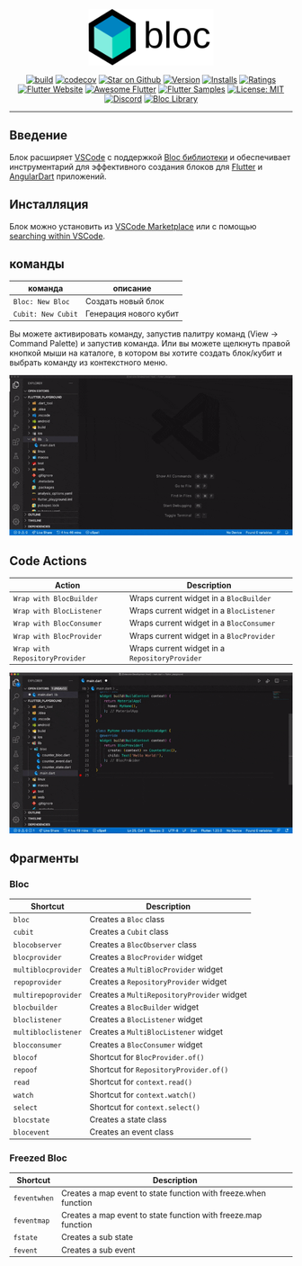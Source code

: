 <p align="center">
<img src="https://raw.githubusercontent.com/felangel/bloc/master/docs/assets/bloc_logo_full.png" height="100" alt="Bloc" />
</p>

<p align="center">
<a href="https://github.com/felangel/bloc/actions"><img src="https://img.shields.io/github/workflow/status/felangel/bloc/build.svg?logo=github" alt="build"></a>
<a href="https://codecov.io/gh/felangel/bloc"><img src="https://codecov.io/gh/felangel/Bloc/branch/master/graph/badge.svg" alt="codecov"></a>
<a href="https://github.com/felangel/bloc"><img src="https://img.shields.io/github/stars/felangel/bloc.svg?style=flat&logo=github&colorB=deeppink&label=stars" alt="Star on Github"></a>
<a href="https://marketplace.visualstudio.com/items?itemName=FelixAngelov.bloc"><img src="https://vsmarketplacebadge.apphb.com/version-short/FelixAngelov.bloc.svg" alt="Version"></a>
<a href="https://marketplace.visualstudio.com/items?itemName=FelixAngelov.bloc"><img src="https://vsmarketplacebadge.apphb.com/installs-short/FelixAngelov.bloc.svg" alt="Installs"></a>
<a href="https://marketplace.visualstudio.com/items?itemName=FelixAngelov.bloc"><img src="https://vsmarketplacebadge.apphb.com/rating-short/FelixAngelov.bloc.svg" alt="Ratings"></a>
<a href="https://flutter.dev/docs/development/data-and-backend/state-mgmt/options#bloc--rx"><img src="https://img.shields.io/badge/flutter-website-deepskyblue.svg" alt="Flutter Website"></a>
<a href="https://github.com/Solido/awesome-flutter#standard"><img src="https://img.shields.io/badge/awesome-flutter-blue.svg?longCache=true" alt="Awesome Flutter"></a>
<a href="http://fluttersamples.com"><img src="https://img.shields.io/badge/flutter-samples-teal.svg?longCache=true" alt="Flutter Samples"></a>
<a href="https://opensource.org/licenses/MIT"><img src="https://img.shields.io/badge/license-MIT-purple.svg" alt="License: MIT"></a>
<a href="https://discord.gg/Hc5KD3g"><img src="https://img.shields.io/discord/649708778631200778.svg?logo=discord&color=blue" alt="Discord"></a>
<a href="https://github.com/felangel/bloc"><img src="https://tinyurl.com/bloc-library" alt="Bloc Library"></a>
</p>

---

## Введение

Блок расширяет [VSCode](https://code.visualstudio.com/) с поддержкой [Bloc библиотеки](https://bloclibrary.dev) и обеспечивает инструментарий для эффективного создания блоков для [Flutter](https://flutter.dev/) и [AngularDart](https://angulardart.dev/) приложений.

## Инсталляция

Блок можно установить из [VSCode Marketplace](https://marketplace.visualstudio.com/items?itemName=FelixAngelov.bloc) или с помощью [searching within VSCode](https://code.visualstudio.com/docs/editor/extension-gallery#_search-for-an-extension).

## команды

| команда            | описание               |
| ------------------ | ---------------------- |
| `Bloc: New Bloc`   | Создать новый блок     |
| `Cubit: New Cubit` | Генерация нового кубит |

Вы можете активировать команду, запустив палитру команд (View -> Command Palette) и запустив команда.
Или вы можете щелкнуть правой кнопкой мыши на каталоге, в котором вы хотите создать блок/кубит и выбрать команду из контекстного меню.

![demo](https://raw.githubusercontent.com/felangel/bloc/master/extensions/vscode/assets/new-bloc-usage.gif)

## Code Actions

| Action                         | Description                                    |
| ------------------------------ | ---------------------------------------------- |
| `Wrap with BlocBuilder`        | Wraps current widget in a `BlocBuilder`        |
| `Wrap with BlocListener`       | Wraps current widget in a `BlocListener`       |
| `Wrap with BlocConsumer`       | Wraps current widget in a `BlocConsumer`       |
| `Wrap with BlocProvider`       | Wraps current widget in a `BlocProvider`       |
| `Wrap with RepositoryProvider` | Wraps current widget in a `RepositoryProvider` |

![demo](https://raw.githubusercontent.com/felangel/bloc/master/extensions/vscode/assets/wrap-with-usage.gif)

## Фрагменты

### Bloc

| Shortcut            | Description                                |
| ------------------- | ------------------------------------------ |
| `bloc`              | Creates a `Bloc` class                     |
| `cubit`             | Creates a `Cubit` class                    |
| `blocobserver`      | Creates a `BlocObserver` class             |
| `blocprovider`      | Creates a `BlocProvider` widget            |
| `multiblocprovider` | Creates a `MultiBlocProvider` widget       |
| `repoprovider`      | Creates a `RepositoryProvider` widget      |
| `multirepoprovider` | Creates a `MultiRepositoryProvider` widget |
| `blocbuilder`       | Creates a `BlocBuilder` widget             |
| `bloclistener`      | Creates a `BlocListener` widget            |
| `multibloclistener` | Creates a `MultiBlocListener` widget       |
| `blocconsumer`      | Creates a `BlocConsumer` widget            |
| `blocof`            | Shortcut for `BlocProvider.of()`           |
| `repoof`            | Shortcut for `RepositoryProvider.of()`     |
| `read`              | Shortcut for `context.read()`              |
| `watch`             | Shortcut for `context.watch()`             |
| `select`            | Shortcut for `context.select()`            |
| `blocstate`         | Creates a state class                      |
| `blocevent`         | Creates an event class                     |

### Freezed Bloc

| Shortcut     | Description                                                     |
| ------------ | --------------------------------------------------------------- |
| `feventwhen` | Creates a map event to state function with freeze.when function |
| `feventmap`  | Creates a map event to state function with freeze.map function  |
| `fstate`     | Creates a sub state                                             |
| `fevent`     | Creates a sub event                                             |
